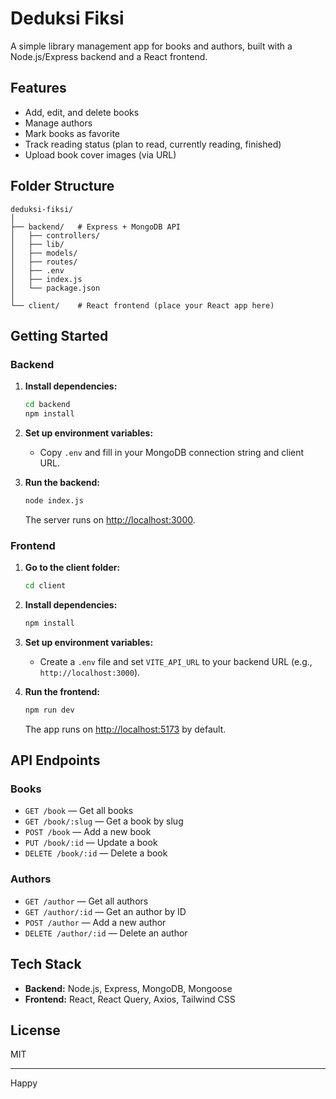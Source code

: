 # Deduksi Fiksi

A simple library management app for books and authors, built with a Node.js/Express backend and a React frontend.

## Features

- Add, edit, and delete books
- Manage authors
- Mark books as favorite
- Track reading status (plan to read, currently reading, finished)
- Upload book cover images (via URL)

## Folder Structure

```
deduksi-fiksi/
│
├── backend/   # Express + MongoDB API
│   ├── controllers/
│   ├── lib/
│   ├── models/
│   ├── routes/
│   ├── .env
│   ├── index.js
│   └── package.json
│
└── client/    # React frontend (place your React app here)
```

## Getting Started

### Backend

1. **Install dependencies:**
   ```sh
   cd backend
   npm install
   ```

2. **Set up environment variables:**
   - Copy `.env` and fill in your MongoDB connection string and client URL.

3. **Run the backend:**
   ```sh
   node index.js
   ```
   The server runs on [http://localhost:3000](http://localhost:3000).

### Frontend

1. **Go to the client folder:**
   ```sh
   cd client
   ```

2. **Install dependencies:**
   ```sh
   npm install
   ```

3. **Set up environment variables:**
   - Create a `.env` file and set `VITE_API_URL` to your backend URL (e.g., `http://localhost:3000`).

4. **Run the frontend:**
   ```sh
   npm run dev
   ```
   The app runs on [http://localhost:5173](http://localhost:5173) by default.

## API Endpoints

### Books

- `GET /book` — Get all books
- `GET /book/:slug` — Get a book by slug
- `POST /book` — Add a new book
- `PUT /book/:id` — Update a book
- `DELETE /book/:id` — Delete a book

### Authors

- `GET /author` — Get all authors
- `GET /author/:id` — Get an author by ID
- `POST /author` — Add a new author
- `DELETE /author/:id` — Delete an author

## Tech Stack

- **Backend:** Node.js, Express, MongoDB, Mongoose
- **Frontend:** React, React Query, Axios, Tailwind CSS

## License

MIT

---
Happy
